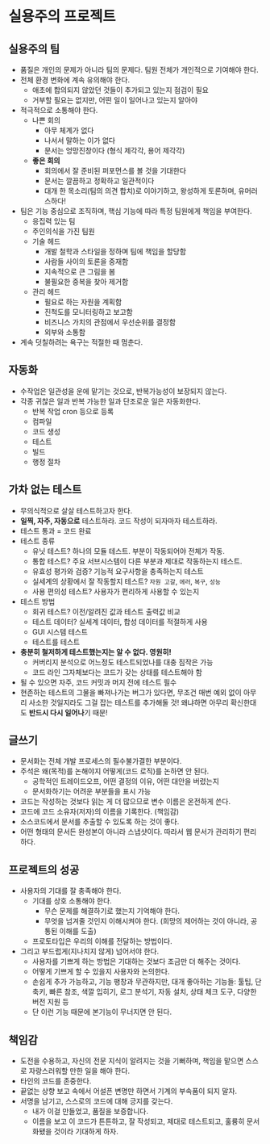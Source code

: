 # 실용주의 프로젝트

## 실용주의 팀
- 품질은 개인의 문제가 아니라 팀의 문제다. 팀원 전체가 개인적으로 기여해야 한다.
- 전체 환경 변화에 계속 유의해야 한다.
    * 애초에 합의되지 않았던 것들이 추가되고 있는지 점검이 필요
    * 거부할 필요는 없지만, 어떤 일이 일어나고 있는지 알아야
- 적극적으로 소통해야 한다.
    * 나쁜 회의
        + 아무 체계가 없다
        + 나서서 말하는 이가 없다
        + 문서는 엉망진창이다 (형식 제각각, 용어 제각각)
    * **좋은 회의**
        + 회의에서 잘 준비된 퍼포먼스를 볼 것을 기대한다
        + 문서는 깔끔하고 정확하고 일관적이다
        + 대개 한 목소리(팀의 의견 합치)로 이야기하고, 왕성하게 토론하며, 유머러스하다!
- 팀은 기능 중심으로 조직하며, 핵심 기능에 따라 특정 팀원에게 책임을 부여한다.
    * 응집력 있는 팀
    * 주인의식을 가진 팀원
    * 기술 헤드
        + 개발 철학과 스타일을 정하며 팀에 책임을 할당함
        + 사람들 사이의 토론을 중재함
        + 지속적으로 큰 그림을 봄
        + 불필요한 중복을 찾아 제거함
    * 관리 헤드
        + 필요로 하는 자원을 계획함
        + 진척도를 모니터링하고 보고함
        + 비즈니스 가치의 관점에서 우선순위를 결정함
        + 외부와 소통함
- 계속 덧칠하려는 욕구는 적절한 때 멈춘다.


## 자동화
- 수작업은 일관성을 운에 맡기는 것으로, 반복가능성이 보장되지 않는다.
- 각종 귀찮은 일과 반복 가능한 일과 단조로운 일은 자동화한다.
    * 반복 작업 cron 등으로 등록
    * 컴파일
    * 코드 생성
    * 테스트
    * 빌드
    * 행정 절차


## 가차 없는 테스트
- 무의식적으로 살살 테스트하고자 한다.
- **일찍, 자주, 자동으로** 테스트하라. 코드 작성이 되자마자 테스트하라.
- 테스트 통과 = 코드 완료
- 테스트 종류
    * 유닛 테스트? 하나의 모듈 테스트. 부분이 작동되어야 전체가 작동.
    * 통합 테스트? 주요 서브시스템이 다른 부분과 제대로 작동하는지 테스트.
    * 유효성 평가와 검증? 기능적 요구사항을 충족하는지 테스트
    * 실세계의 상황에서 잘 작동할지 테스트? `자원 고갈`, `에러`, `복구`, `성능`
    * 사용 편의성 테스트? 사용자가 편리하게 사용할 수 있는지
- 테스트 방법
    * 회귀 테스트? 이전/알려진 값과 테스트 출력값 비교
    * 테스트 데이터? 실세계 데이터, 합성 데이터를 적절하게 사용
    * GUI 시스템 테스트
    * 테스트를 테스트
- **충분히 철저하게 테스트했는지는 알 수 없다. 영원히!**
    * 커버리지 분석으로 어느정도 테스트되었나를 대충 짐작은 가능
    * 코드 라인 그자체보다는 코드가 갖는 상태를 테스트해야 함
- 될 수 있으면 자주, 코드 커밋과 머지 전에 테스트 필수
- 현존하는 테스트의 그물을 빠져나가는 버그가 있다면, 무조건 매번 예외 없이 아무리 사소한 것일지라도 그걸 잡는 테스트를 추가해둘 것! 왜냐하면 아무리 확신한대도 **반드시 다시 일어나**기 때문!


## 글쓰기
- 문서화는 전체 개발 프로세스의 필수불가결한 부분이다.
- 주석은 왜(목적)를 논해야지 어떻게(코드 로직)를 논하면 안 된다.
    * 공학적인 트레이드오프, 어떤 결정의 이유, 어떤 대안을 버렸는지
    * 문서화하기는 어려운 부분들을 표시 가능
- 코드는 작성하는 것보다 읽는 게 더 많으므로 변수 이름은 온전하게 쓴다.
- 코드에 코드 소유자(저자)의 이름을 기록한다. (책임감)
- 소스코드에서 문서를 추출할 수 있도록 하는 것이 좋다.
- 어떤 형태의 문서든 완성본이 아니라 스냅샷이다. 따라서 웹 문서가 관리하기 편리하다.


## 프로젝트의 성공
- 사용자의 기대를 잘 충족해야 한다.
    * 기대를 상호 소통해야 한다.
        + 무슨 문제를 해결하기로 했는지 기억해야 한다.
        + 무엇을 넘겨줄 것인지 이해시켜야 한다. (희망의 제어하는 것이 아니라, 공통된 이해를 도출)
    * 프로토타입은 우리의 이해를 전달하는 방법이다.
- 그리고 부드럽게(지나치지 않게) 넘어서야 한다.
    * 사용자를 기쁘게 하는 방법은 기대하는 것보다 조금만 더 해주는 것이다.
    * 어떻게 기쁘게 할 수 있을지 사용자와 논의한다.
    * 손쉽게 추가 가능하고, 기능 팽창과 무관하지만, 대개 좋아하는 기능들: 툴팁, 단축키, 빠른 참조, 색깔 입히기, 로그 분석기, 자동 설치, 상태 체크 도구, 다양한 버전 지원 등
    * 단 이런 기능 때문에 본기능이 무너지면 안 된다.


## 책임감
- 도전을 수용하고, 자신의 전문 지식이 알려지는 것을 기뻐하며, 책임을 맡으면 스스로 자랑스러워할 만한 일을 해야 한다.
- 타인의 코드를 존중한다.
- 끝없는 상향 보고 속에서 어설픈 변명만 하면서 기계의 부속품이 되지 말자.
- 서명을 남기고, 스스로의 코드에 대해 긍지를 갖는다.
    * 내가 이걸 만들었고, 품질을 보증합니다.
    * 이름을 보고 이 코드가 튼튼하고, 잘 작성되고, 제대로 테스트되고, 훌륭히 문서화됐을 것이라 기대하게 하자.